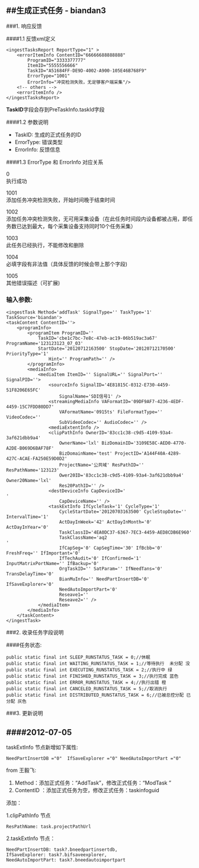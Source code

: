 ##生成正式任务 - biandan3
---

###1. 响应反馈	

####1.1 反馈xml定义

	<ingestTasksReport ReportType="1" >	 
		<errorItemInfo ContentID="66666688888888" 
			ProgramID="3333377777" 
			ItemID="5555556666" 
			TaskID="A51684FF-DE9D-4002-A900-105E46B768F9" 
			ErrorType="1001" 
			ErrorInfo="冲突检测失败，无足够客户端采集"/> 
		<!-- others -->
		<errorItemInfo />
	</ingestTasksReport>
	
<div class="notice">
	<b>TaskID</b>字段会存到PreTaskInfo.taskId字段
</div>

####1.2 参数说明

* TaskID: 生成的正式任务的ID
* ErrorType: 错误类型
* ErrorInfo: 反馈信息

####1.3 ErrorType 和 ErrorInfo 对应关系

0  
执行成功	

1001  
添加任务冲突检测失败，开始时间晚于结束时间	

1002  
添加任务冲突检测失败，无可用采集设备（在此任务时间段内设备都被占用，即任务数已达到最大，每个采集设备支持同时10个任务采集）  	

1003  
此任务已经执行，不能修改和删除	

1004  
必填字段有非法值（具体反馈的时候会带上那个字段)	

1005  
其他错误描述（可扩展)	


### 输入参数:	

	<ingestTask Method='addTask' SignalType='' TaskType='1'
	TaskSource='biandan'>
	<taskContent ContentID=''>
		<programInfo>
			<programItem ProgramID=''
				TaskID='cbe1c7bc-7e8c-47eb-ac19-06b519ac3a67' ProgramName='123123123_07_03'
				StartDate='20120712163500' StopDate='20120712170500' PriorityType='1'
                    Hint='' ProgramPath='' />
            </programInfo>
            <mediaInfo>
                <mediaItem ItemID='' SignalURL='' SignalPort='' SignalPID=''>
                    <sourceInfo SignalID='4E81815C-0312-E730-4459-51F8206E65FC'
                        SignalName='SDI信号1' />
                    <streamingMediaInfo VAFormatID='09DF9AF7-4236-4EDF-4459-15C7FDD80DD7'
                        VAFormatName='0915ts' FileFormatType='' VideoCodec=''
                        SubVideoCodec='' AudioCodec='' />
                    <mediaExtentInfo />
                    <clipPathInfo OwnerID='83cc1c38-c9d5-4109-93a4-3af621dbb9a4'
                        OwnerName='lxl' BizDomainID='3109E58C-AED0-4770-A2DE-B069D6BAF78F'
                        BizDomainName='test' ProjectID='A144F40A-4289-427C-ACAE-FA250E59D0D2'
                        ProjectName='公共域' ResPathID='' ResPathName='123123'
                        Ower20ID='83cc1c38-c9d5-4109-93a4-3af621dbb9a4' Owner20Name='lxl'
                        Res20PathID='' />
                    <destDeviceInfo CapDeviceID='                                    '
                        CapDeviceName='' />
                    <taskExtInfo IfCycleTask='1' CycleType='1'
                        CycleStartDate='20120703163500' CycleStopDate='' IntervalTime='1'
                        ActDayInWeek='42' ActDayInMonth='0' ActDayInYear='0'
                        TaskClassID='4EA0DC37-6367-7EC3-4459-AED8CDB6E960'
                        TaskClassName='aq2                                                                                                                             '
                        IfCapSeg='0' CapSegTime='30' IfBcbb='0' FreshFreq='' IfImportant='0'
                        IfTechAudit='0' IfConfirmed='1' InputMatrixPortName='' IfBackup='0'
                        OrgTaskID='' SatParam='' IfNeedTans='0' TransDelayTime='0'
                        BianMuInfo='' NeedPartInsertDB='0' IfSaveExplorer='0'
                        NeedAutoImportPart='0' 
                        Reseave1='' 
                        Reseave2='' />
                </mediaItem>
            </mediaInfo>
        </taskContent>
    </ingestTask>   

###2. 收录任务字段说明

####任务状态:   

    public static final int SLEEP_RUNSTATUS_TASK = 0;//休眠
	public static final int WAITING_RUNSTATUS_TASK = 1;//等待执行  未分配 没
	public static final int EXECUTING_RUNSTATUS_TASK = 2;//执行中 绿
	public static final int FINISHED_RUNSTATUS_TASK = 3;//执行完成 蓝色
	public static final int ERROR_RUNSTATUS_TASK = 4;//执行出错 橙
	public static final int CANCELED_RUNSTATUS_TASK = 5;//取消执行 
	public static final int DISTRIBUTED_RUNSTATUS_TASK = 6;//已被总控分配 已分配 灰色   
    
###3. 更新说明  

####2012-07-05
---

taskExtInfo 节点新增如下属性:   

    NeedPartInsertDB ="0"  IfSaveExplorer ="0" NeedAutoImportPart ="0"  

from 王毅飞:    

1. Method：添加正式任务：“AddTask”，修改正式任务：“ModTask ”
2. ContentID ：添加正式任务为空，修改正式任务：taskinfoguid 
 
添加：  

1.clipPathInfo 节点 

    ResPathName: task.projectPathUrl    

2.taskExtInfo 节点：

    NeedPartInsertDB: task?.bneedpartinsertdb,  
    IfSaveExplorer: task?.bifsaveexplorer,  
    NeedAutoImportPart: task?.bneedautoimportpart   





